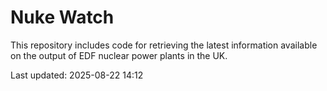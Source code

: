 # Nuke Watch

This repository includes code for retrieving the latest information available on the output of EDF nuclear power plants in the UK.

Last updated: 2025-08-22 14:12